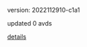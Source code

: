 version: 2022112910-c1a1

updated 0 avds

[details](https://github.com/0x74f917491bfa7ebfa379/ali_avd_db/blob/master/change_log/2022/11/29/10/c1a1.txt)